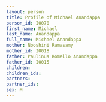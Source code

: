 ```yaml
---
layout: person
title: Profile of Michael Anandappa
person_id: I0070
first_name: Michael
last_name: Anandappa
full_name: Michael Anandappa
mother: Nooshini Ramasamy
mother_id: I0018
father: Paulinus Romello Anandappa
father_id: I0015
children:
children_ids:
partners:
partner_ids:
sex: M
---
```



